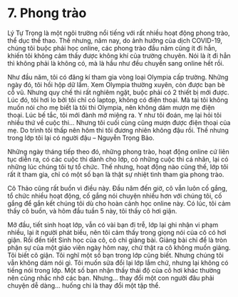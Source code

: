 # 7. Phong trào
Lý Tự Trọng là một ngôi trường nổi tiếng với rất nhiều hoạt động phong trào, thể dục thể thao. Thế nhưng, năm nay, do ảnh hưởng của dịch COVID-19, chúng tôi buộc phải học online, các phong trào đầu năm cũng ít đi hẳn, khiến tôi không cảm thấy được không khí của trường chuyên.
Nói là ít đi hẳn thì không phải là không có, mà là hầu như đều chuyển sang online hết rồi.

Như đầu năm, tôi có đăng kí tham gia vòng loại Olympia cấp trường. Những ngày đó, tôi hồi hộp dữ lắm. Xem Olympia thường xuyên, còn được bạn bè cỗ vũ. Nhưng quy chế thi rất nghiêm ngặt, buộc phải có 2 thiết bị mới được. Lúc đó, tôi hơi lo bởi tôi chỉ có laptop, không có điện thoại. Mà tại tôi không muốn nói cho mẹ biết là tôi thi Olympia, nên không dám mượn mẹ điện thoại. Lúc bế tắc, tôi mới đành mở miệng ra. Y như tôi đoán, mẹ lại hỏi tôi nhiều thứ về cuộc thi… Nhưng tôi cuối cùng cũng mượn được điện thoại của mẹ. Do trình tôi thấp nên hôm thi tôi đương nhiên không đậu rồi. Thế nhưng trong lớp tôi lại có người đậu – Nguyễn Trọng Bảo.

Những ngày tháng tiếp theo đó, những phong trào, hoạt động online cứ liên tục diễn ra, có các cuộc thi dành cho lớp, có những cuộc thi cá nhân, lại có những lúc chúng tôi tự tổ chức. Thế nhưng, hoạt động nào cũng thế, lớp tôi rất ít tham gia, chỉ có một số bạn là thật sự nhiệt tình tham gia phong trào.

Cô Thảo cũng rất buồn vì điều này. Đầu năm đến giờ, cô vẫn luôn cố gắng, tổ chức nhiều hoạt động, cố gắng nói chuyện nhiều hơn với chúng tôi, cố gắng để gắn kết chúng tôi dù cho hoàn cảnh học online này. Có lúc, tôi cảm thấy cô buồn, và hôm đầu tuần 5 này, tôi thấy cô hơi giận.

Mở đầu, tiết sinh hoạt lớp, vẫn có vài bạn đi trễ, lớp lại ghi nhận vi phạm nhiều, lại ít người phát biểu, nên tôi cảm thấy trong giọng nói của cô có hơi giận. Rồi đến tiết Sinh học của cô, cô chỉ giảng bài. Giảng bài chỉ để là tròn phận sự của một giáo viên ngày hôm nay, chứ thật ra cô không muốn giảng. Tôi biết cô giận. Tôi nghĩ một số bạn trong lớp cũng biết. Nhưng chúng tôi vẫn không dám nói gì. Tôi muốn sửa đổi lại lớp lắm chứ, nhưng lại không có tiếng nói trong lớp. Một số bạn nhận thấy thái độ của cô hơi khác thường nên cũng nhắc nhở các bạn. Nhưng… thay đổi một con người đâu phải chuyện dễ dàng… huống chi là thay đổi một tập thể.
